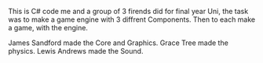 This is C# code me and a group of 3 firends did for final year Uni, the task was to make a game engine with 3 diffrent Components. Then to each make a game, with the engine.

James Sandford made the Core and Graphics.
Grace Tree made the physics.
Lewis Andrews made the Sound.
